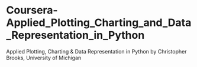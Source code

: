 # Coursera-Applied_Plotting_Charting_and_Data_Representation_in_Python
Applied Plotting, Charting &amp; Data Representation in Python by Christopher Brooks, University of Michigan

